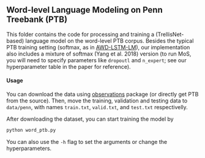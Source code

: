 ## Word-level Language Modeling on Penn Treebank (PTB)

This folder contains the code for processing and training a (TrellisNet-based) language model on the word-level PTB
corpus. Besides the typical PTB training setting (softmax, as in [AWD-LSTM-LM](https://github.com/salesforce/awd-lstm-lm)),
our implementation also includes a mixture of softmax (Yang et al. 2018) version (to run MoS, you will need to specify parameters like `dropoutl` and `n_expert`; see our hyperparameter table in the paper for reference).

#### Usage
You can download the data using [observations](https://github.com/edwardlib/observations) package (or directly get PTB from the source). Then, move the training, validation and testing data to `data/penn`, with names `train.txt`, `valid.txt`, and `test.txt` respectivelly.

After downloading the dataset, you can start training the model by
```python
python word_ptb.py
```
You can also use the `-h` flag to set the arguments or change the hyperparameters.